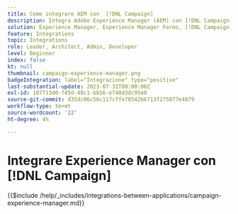 ```yaml
---
title: Come integrare AEM con  [!DNL Campaign]
description: Integra Adobe Experience Manager (AEM) con [!DNL Campaign] per creare e gestire campagne e-mail.
solution: Experience Manager, Experience Manager Forms, [!DNL Campaign], [!DNL Campaign] v8, [!DNL Campaign] Standard, [!DNL Campaign] Classic v7
feature: Integrations
topic: Integrations
role: Leader, Architect, Admin, Developer
level: Beginner
index: false
kt: null
thumbnail: campaign-experience-manager.png
badgeIntegration: label="Integrazione" type="positive"
last-substantial-update: 2023-07-31T00:00:00Z
exl-id: 107713d0-f45d-48c1-bb56-e740d3dc95e0
source-git-commit: d35dc06c56c117cffe70542b6713f275877e4879
workflow-type: tm+mt
source-wordcount: '22'
ht-degree: 4%

---
```


# Integrare Experience Manager con [!DNL Campaign]

{{$include /help/_includes/integrations-between-applications/campaign-experience-manager.md}}
